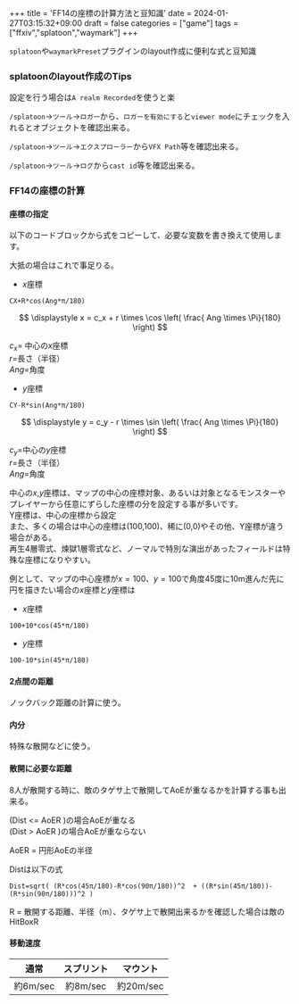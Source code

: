 +++
title = 'FF14の座標の計算方法と豆知識'
date = 2024-01-27T03:15:32+09:00
draft = false
categories = ["game"]
tags = ["ffxiv","splatoon","waymark"]
+++

`splatoon`や`waymarkPreset`プラグインのlayout作成に便利な式と豆知識

### splatoonのlayout作成のTips

設定を行う場合は`A realm Recorded`を使うと楽

`/splatoon`->`ツール`->`ロガー`から、`ロガーを有効にする`と`viewer mode`にチェックを入れるとオブジェクトを確認出来る。

`/splatoon`->`ツール`->`エクスプローラー`から`VFX Path`等を確認出来る。

`/splatoon`->`ツール`->`ログ`から`cast id`等を確認出来る。

### FF14の座標の計算

#### 座標の指定

以下のコードブロックから式をコピーして、必要な変数を書き換えて使用します。

大抵の場合はこれで事足りる。

* $x$座標  

```
CX+R*cos(Ang*π/180)
```

$$
\displaystyle x = c_x + r \times \cos \left( \frac{ Ang \times \Pi}{180} \right)
$$

$c_x=$ 中心の$x$座標  
$r=$長さ（半径）  
$Ang=$角度  

*  $y$座標  
```
CY-R*sin(Ang*π/180)
```
$$
\displaystyle y = c_y - r \times \sin \left( \frac{ Ang \times \Pi}{180} \right)
$$


$c_y=$中心の$y$座標  
$r=$長さ（半径）  
$Ang=$角度  

中心の$x$,$y$座標は、マップの中心の座標対象、あるいは対象となるモンスターやプレイヤーから任意にずらした座標の分を設定する事が多いです。  
Y座標は、中心の座標から設定  
また、多くの場合は中心の座標は(100,100)、稀に(0,0)やその他、Y座標が違う場合がある。  
再生4層零式、煉獄1層零式など、ノーマルで特別な演出があったフィールドは特殊な座標になりやすい。

例として、マップの中心座標が$x=100$、$y=100$で角度45度に10m進んだ先に円を描きたい場合の$x$座標と$y$座標は

* $x$座標

```
100+10*cos(45*π/180)
```

* $y$座標

```
100-10*sin(45*π/180)
```

#### 2点間の距離

ノックバック距離の計算に使う。

#### 内分

特殊な散開などに使う。

#### 散開に必要な距離

8人が散開する時に、敵のタゲサ上で散開してAoEが重なるかを計算する事も出来る。

(Dist <= AoER )の場合AoEが重なる  
(Dist >  AoER )の場合AoEが重ならない

AoER = 円形AoEの半径

Distは以下の式

```
Dist=sqrt( (R*cos(45π/180)-R*cos(90π/180))^2  + ((R*sin(45π/180))-(R*sin(90π/180)))^2 )
```

R = 散開する距離、半径（m）、タゲサ上で散開出来るかを確認した場合は敵のHitBoxR

#### 移動速度

| 通常 | スプリント | マウント |
| :---: | :---: | :---: |
| 約6m/sec | 約8m/sec | 約20m/sec |